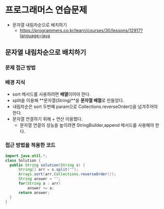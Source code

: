 # 프로그래머스 연습문제 
- 문자열 내림차순으로 배치하기
    - https://programmers.co.kr/learn/courses/30/lessons/12917?language=java

## 문자열 내림차순으로 배치하기
### 문제 접근 방법

### 배경 지식
- sort 메서드를 사용하려면 **배열**이어야 한다.
- split을 이용해 **문자열(String)**을 **문자열 배열**로 만들었다.
- 내림차순은 sort 두번째 param으로 Collections.reverseOrder()을 넘겨주어야 한다. 
- 문자열 연결하기 위해 + 연산 이용했다. 
    - 문자열 연결의 성능을 높이려면 StringBuilder,append 메서드를 사용해야 한다.


### 접근 방법을 적용한 코드
```java
import java.util.*;
class Solution {
  public String solution(String s) {
      String[] arr = s.split("");
      Arrays.sort(arr,Collections.reverseOrder());
      String answer = "";
      for(String a : arr) 
          answer += a;
      return answer;
  }
}
```


